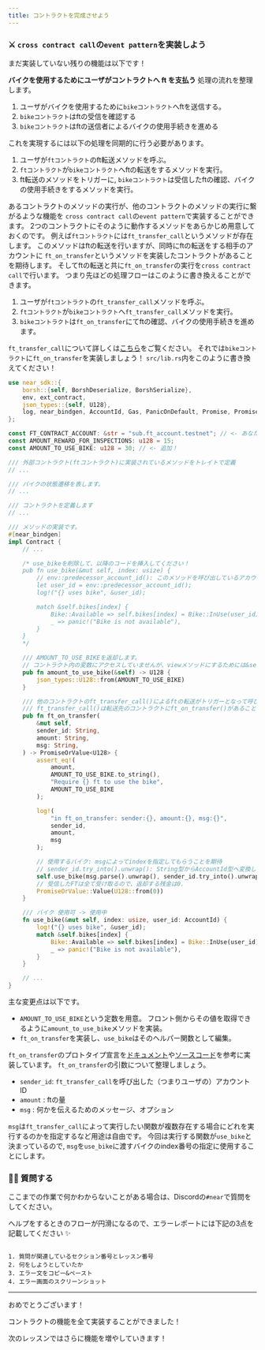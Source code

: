 ```yaml
---
title: コントラクトを完成させよう
---
```

### ⚔️ `cross contract call`の`event pattern`を実装しよう

まだ実装していない残りの機能は以下です！

**バイクを使用するためにユーザがコントラクトへ ft を支払う**
処理の流れを整理します。

1. ユーザがバイクを使用するために`bikeコントラクト`へftを送信する。
2. `bikeコントラクト`はftの受信を確認する
3. `bikeコントラクト`はftの送信者によるバイクの使用手続きを進める

これを実現するには以下の処理を同期的に行う必要があります。

1. ユーザが`ftコントラクト`のft転送メソッドを呼ぶ。
2. `ftコントラクト`が`bikeコントラクト`へftの転送をするメソッドを実行。
3. ft転送のメソッドをトリガーに,
   `bikeコントラクト`は受信したftの確認、バイクの使用手続きをするメソッドを実行。

あるコントラクトのメソッドの実行が、他のコントラクトのメソッドの実行に繋がるような機能を
`cross contract call`の`event pattern`で実装することができます。
2つのコントラクトにそのように動作するメソッドをあらかじめ用意しておくのです。
例えば`ftコントラクト`には`ft_transfer_call`というメソッドが存在します。
このメソッドはftの転送を行いますが、同時にftの転送をする相手のアカウントに
`ft_on_transfer`というメソッドを実装したコントラクトがあることを期待します。
そしてftの転送と共に`ft_on_transfer`の実行を`cross contract call`で行います。
つまり先ほどの処理フローはこのように書き換えることができます。

1. ユーザが`ftコントラクト`の`ft_transfer_call`メソッドを呼ぶ。
2. `ftコントラクト`が`bikeコントラクト`へ`ft_transfer_call`メソッドを実行。
3. `bikeコントラクト`は`ft_on_transfer`にてftの確認、バイクの使用手続きを進めます。

`ft_transfer_call`について詳しくは[こちら](https://nomicon.io/Standards/Tokens/FungibleToken/Core)をご覧ください。
それでは`bikeコントラクト`に`ft_on_transfer`を実装しましょう！
`src/lib.rs`内をこのように書き換えてください！

```rust
use near_sdk::{
    borsh::{self, BorshDeserialize, BorshSerialize},
    env, ext_contract,
    json_types::{self, U128},
    log, near_bindgen, AccountId, Gas, PanicOnDefault, Promise, PromiseOrValue, PromiseResult,
};

const FT_CONTRACT_ACCOUNT: &str = "sub.ft_account.testnet"; // <- あなたのftコントラクトをデプロイしたアカウントに変更してください！
const AMOUNT_REWARD_FOR_INSPECTIONS: u128 = 15;
const AMOUNT_TO_USE_BIKE: u128 = 30; // <- 追加！

/// 外部コントラクト(ftコントラクト)に実装されているメソッドをトレイトで定義
// ...

/// バイクの状態遷移を表します。
// ...

/// コントラクトを定義します
// ...

/// メソッドの実装です。
#[near_bindgen]
impl Contract {
    // ...

    /* use_bikeを削除して、以降のコードを挿入してください！
    pub fn use_bike(&mut self, index: usize) {
        // env::predecessor_account_id(): このメソッドを呼び出しているアカウント名を取得
        let user_id = env::predecessor_account_id();
        log!("{} uses bike", &user_id);

        match &self.bikes[index] {
            Bike::Available => self.bikes[index] = Bike::InUse(user_id),
            _ => panic!("Bike is not available"),
        }
    }
    */

    /// AMOUNT_TO_USE_BIKEを返却します。
    // コントラクト内の変数にアクセスしていませんが、viewメソッドにするためには&selfを明記します.
    pub fn amount_to_use_bike(&self) -> U128 {
        json_types::U128::from(AMOUNT_TO_USE_BIKE)
    }

    /// 他のコントラクトのft_transfer_call()によるftの転送がトリガーとなって呼び出されるメソッドです.
    /// ft_transfer_call()は転送先のコントラクトにft_on_transfer()があることを期待しています.
    pub fn ft_on_transfer(
        &mut self,
        sender_id: String,
        amount: String,
        msg: String,
    ) -> PromiseOrValue<U128> {
        assert_eq!(
            amount,
            AMOUNT_TO_USE_BIKE.to_string(),
            "Require {} ft to use the bike",
            AMOUNT_TO_USE_BIKE
        );

        log!(
            "in ft_on_transfer: sender:{}, amount:{}, msg:{}",
            sender_id,
            amount,
            msg
        );

        // 使用するバイク: msgによってindexを指定してもらうことを期待
        // sender_id.try_into().unwrap(): String型からAccountId型へ変換しています。
        self.use_bike(msg.parse().unwrap(), sender_id.try_into().unwrap());
        // 受信したFTは全て受け取るので、返却する残金は0.
        PromiseOrValue::Value(U128::from(0))
    }

    /// バイク 使用可 -> 使用中
    fn use_bike(&mut self, index: usize, user_id: AccountId) {
        log!("{} uses bike", &user_id);
        match &self.bikes[index] {
            Bike::Available => self.bikes[index] = Bike::InUse(user_id),
            _ => panic!("Bike is not available"),
        }
    }

    // ...
}
```

主な変更点は以下です。

- `AMOUNT_TO_USE_BIKE`という定数を用意。
  フロント側からその値を取得できるように`amount_to_use_bike`メソッドを実装。
- `ft_on_transfer`を実装し、`use_bike`はそのヘルパー関数として編集。

`ft_on_transfer`のプロトタイプ宣言を[ドキュメント](https://nomicon.io/Standards/Tokens/FungibleToken/Core#reference-level-explanation)や[ソースコード](https://github.dev/near-examples/FT)を参考に実装しています。
`ft_on_transfer`の引数について整理しましょう。

- `sender_id`: `ft_transfer_call`を呼び出した（つまりユーザの）アカウントID
- `amount` : ftの量
- `msg` : 何かを伝えるためのメッセージ、オプション

`msg`は`ft_transfer_call`によって実行したい関数が複数存在する場合にどれを実行するのかを指定するなど用途は自由です。
今回は実行する関数が`use_bike`と決まっているので,
`msg`を`use_bike`に渡すバイクのindex番号の指定に使用することにします。

### 🙋‍♂️ 質問する

ここまでの作業で何かわからないことがある場合は、Discordの`#near`で質問をしてください。

ヘルプをするときのフローが円滑になるので、エラーレポートには下記の3点を記載してください ✨

```

1. 質問が関連しているセクション番号とレッスン番号
2. 何をしようとしていたか
3. エラー文をコピー&ペースト
4. エラー画面のスクリーンショット

```

---

おめでとうございます！

コントラクトの機能を全て実装することができました！

次のレッスンではさらに機能を増やしていきます！

